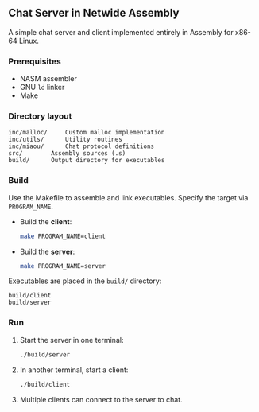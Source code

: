 ## Chat Server in Netwide Assembly

A simple chat server and client implemented entirely in Assembly for x86-64 Linux.

### Prerequisites

* NASM assembler
* GNU `ld` linker
* Make

### Directory layout

```
inc/malloc/     Custom malloc implementation
inc/utils/      Utility routines
inc/miaou/      Chat protocol definitions
src/        Assembly sources (.s)
build/      Output directory for executables
```

### Build

Use the Makefile to assemble and link executables. Specify the target via `PROGRAM_NAME`.

* Build the **client**:

  ```sh
  make PROGRAM_NAME=client
  ```
* Build the **server**:

  ```sh
  make PROGRAM_NAME=server
  ```

Executables are placed in the `build/` directory:

```
build/client
build/server
```

### Run

1. Start the server in one terminal:

   ```sh
   ./build/server
   ```
2. In another terminal, start a client:

   ```sh
   ./build/client
   ```
3. Multiple clients can connect to the server to chat.

